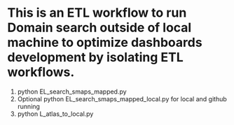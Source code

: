 # This is an ETL workflow to run Domain search outside of local machine to optimize dashboards development by isolating ETL workflows.

1. python EL_search_smaps_mapped.py
2. Optional python EL_search_smaps_mapped_local.py for local and github running
3. python L_atlas_to_local.py
